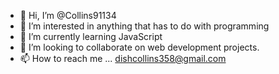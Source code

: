 - 👋 Hi, I’m @Collins91134
- 👀 I’m interested in anything that has to do with programming 
- 🌱 I’m currently learning JavaScript 
- 💞️ I’m looking to collaborate on web development projects.
- 📫 How to reach me ... dishcollins358@gmail.com

<!---
Collins91134/Collins91134 is a ✨ special ✨ repository because its `README.md` (this file) appears on your GitHub profile.
You can click the Preview link to take a look at your changes.
--->
